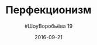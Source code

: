 ---
title: "Перфекционизм"
layout: show
video: "qW3n0MJNFgk"
description: "Я никогда не опубликую это видео, сначала мне надо поставить речь и избавиться от «Ээээ...» и «Мммм...»"
date: "2016-09-21"
episode: 19
picture: show/19.jpg
exportlogo: show/export/19.jpg
subtitle: '#ШоуВоробьёва 19'
---